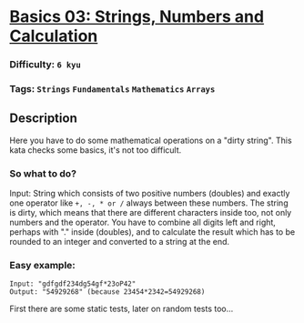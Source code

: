 # [Basics 03: Strings, Numbers and Calculation](https://www.codewars.com/kata/56b5dc75d362eac53d000bc8)

### Difficulty: `6 kyu`

### Tags: `Strings` `Fundamentals` `Mathematics` `Arrays`

## Description

Here you have to do some mathematical operations on a "dirty string". This kata checks some basics, it's not too difficult.

### So what to do?

Input: String which consists of two positive numbers (doubles) and exactly one operator like `+, -, * or /` always between these numbers. The string is dirty, which means that there are different characters inside too, not only numbers and the operator. You have to combine all digits left and right, perhaps with "." inside (doubles), and to calculate the result which has to be rounded to an integer and converted to a string at the end.

### Easy example:

```
Input: "gdfgdf234dg54gf*23oP42"
Output: "54929268" (because 23454*2342=54929268)
```

First there are some static tests, later on random tests too...